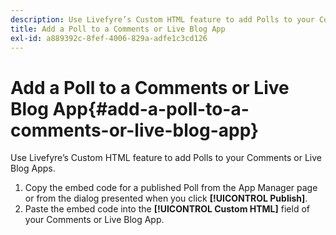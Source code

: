 ```yaml
---
description: Use Livefyre’s Custom HTML feature to add Polls to your Comments or Live Blog Apps.
title: Add a Poll to a Comments or Live Blog App
exl-id: a889392c-8fef-4006-829a-adfe1c3cd126
---
```

# Add a Poll to a Comments or Live Blog App{#add-a-poll-to-a-comments-or-live-blog-app}

Use Livefyre’s Custom HTML feature to add Polls to your Comments or Live Blog Apps.

1. Copy the embed code for a published Poll from the App Manager page or from the dialog presented when you click **[!UICONTROL Publish]**.
1. Paste the embed code into the **[!UICONTROL Custom HTML]** field of your Comments or Live Blog App.
